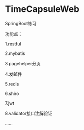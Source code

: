 # TimeCapsuleWeb

SpringBoot练习

功能点： 

1.restful

2.mybatis

3.pagehelper分页

4.发邮件

5.redis

6.shiro

7.jwt

8.validator接口注解验证

......